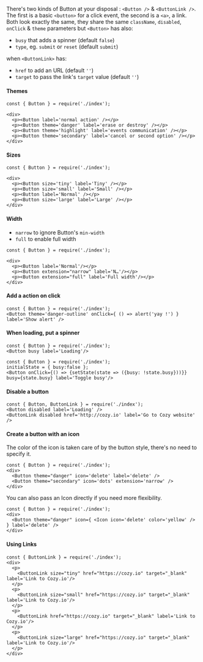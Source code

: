 There's two kinds of Button at your disposal : `<Button />` & `<ButtonLink />`.
The first is a basic `<button>` for a click event, the second is a `<a>`, a link.
Both look exactly the same, they share the same `className`, `disabled`, `onClick` & `theme` parameters but `<Button>` has also:

- `busy` that adds a spinner (default `false`)
- `type`, eg. `submit` or `reset` (default `submit`)

when `<ButtonLink>` has:
- `href` to add an URL (default `''`)
- `target` to pass the link's `target` value (default `''`)

#### Themes

```
const { Button } = require('./index');

<div>
  <p><Button label='normal action' /></p>
  <p><Button theme='danger' label='erase or destroy' /></p>
  <p><Button theme='highlight' label='events communication' /></p>
  <p><Button theme='secondary' label='cancel or second option' /></p>
</div>
```

#### Sizes

```
const { Button } = require('./index');

<div>
  <p><Button size='tiny' label='Tiny' /></p>
  <p><Button size='small' label='Small' /></p>
  <p><Button label='Normal' /></p>
  <p><Button size='large' label='Large' /></p>
</div>
```

#### Width

* `narrow` to ignore Button's `min-width`
* `full` to enable full width

```
const { Button } = require('./index');

<div>
  <p><Button label='Normal'/></p>
  <p><Button extension="narrow" label='N…'/></p>
  <p><Button extension="full" label='Full width'/></p>
</div>
```

#### Add a action on click

```
const { Button } = require('./index');
<Button theme='danger-outline' onClick={ () => alert('yay !') } label='Show alert' />
```

#### When loading, put a spinner

```
const { Button } = require('./index');
<Button busy label='Loading'/>
```

```
const { Button } = require('./index');
initialState = { busy:false };
<Button onClick={() => {setState(state => ({busy: !state.busy}))}} busy={state.busy} label='Toggle busy'/>
```

#### Disable a button

```
const { Button, ButtonLink } = require('./index');
<Button disabled label='Loading' />
<ButtonLink disabled href='http://cozy.io' label='Go to Cozy website' />
```

#### Create a button with an icon

The color of the icon is taken care of by the button style, there's no need to specify it.

```
const { Button } = require('./index');
<div>
  <Button theme="danger" icon='delete' label='delete' />
  <Button theme="secondary" icon='dots' extension='narrow' />
</div>
```

You can also pass an Icon directly if you need more flexibility.

```
const { Button } = require('./index');
<div>
  <Button theme="danger" icon={ <Icon icon='delete' color='yellow' /> } label='delete' />
</div>
```

#### Using Links

```
const { ButtonLink } = require('./index');
<div>
  <p>
    <ButtonLink size="tiny" href="https://cozy.io" target="_blank" label='Link to Cozy.io'/>
  </p>
  <p>
    <ButtonLink size="small" href="https://cozy.io" target="_blank" label='Link to Cozy.io'/>
  </p>
  <p>
    <ButtonLink href="https://cozy.io" target="_blank" label='Link to Cozy.io'/>
  </p>
  <p>
    <ButtonLink size="large" href="https://cozy.io" target="_blank" label='Link to Cozy.io'/>
  </p>
</div>
```
